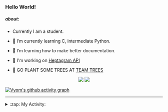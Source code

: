 ### Hello World!

##### about:
- Currently I am a student.
- 🌱 I’m currently learning C, intermediate Python.
- 🌱 I’m learning how to make better documentation.
- 🌱 I'm working on [Heptagram API](https://github.com/Heptagram-Bot/api)

- 🌱 GO PLANT SOME TREES AT [TEAM TREES](https://teamtrees.org/)

<p align="center">
  <a href="https://twitter.com/Vyvy_viM"><img target="_blank" src="https://img.shields.io/badge/twitter%20@Vyvy_viM-0D95E8?style=for-the-badge&logo=twitter&logoColor=white"/></a> 
  <a href="https://vyvy-vi.github.io/portfolio"><img target="_blank" src="https://img.shields.io/badge/-I_love_open_source-green?style=for-the-badge&logo=github&logoColor=black"/></a> 
</p>

[![Vyom's github activity graph](https://activity-graph.herokuapp.com/graph?username=Vyvy-vi)](https://github.com/ashutosh00710/github-readme-activity-graph)

---
<details>
  <summary>:zap: My Activity:</summary>
  
<!--START_SECTION:waka-->
**I'm a Night 🦉** 

```text
🌞 Morning    37 commits     █░░░░░░░░░░░░░░░░░░░░░░░░   5.92% 
🌆 Daytime    149 commits    ██████░░░░░░░░░░░░░░░░░░░   23.84% 
🌃 Evening    220 commits    ████████░░░░░░░░░░░░░░░░░   35.2% 
🌙 Night      219 commits    ████████░░░░░░░░░░░░░░░░░   35.04%

```
📅 **I'm Most Productive on Sunday** 

```text
Monday       60 commits     ██░░░░░░░░░░░░░░░░░░░░░░░   9.6% 
Tuesday      84 commits     ███░░░░░░░░░░░░░░░░░░░░░░   13.44% 
Wednesday    91 commits     ███░░░░░░░░░░░░░░░░░░░░░░   14.56% 
Thursday     75 commits     ███░░░░░░░░░░░░░░░░░░░░░░   12.0% 
Friday       54 commits     ██░░░░░░░░░░░░░░░░░░░░░░░   8.64% 
Saturday     90 commits     ███░░░░░░░░░░░░░░░░░░░░░░   14.4% 
Sunday       171 commits    ██████░░░░░░░░░░░░░░░░░░░   27.36%

```


📊 **This Week I Spent My Time On** 

```text
🔥 Editors: 
Vim                      12 hrs 42 mins      █████████████████████████   99.56% 
VS Code                  3 mins              ░░░░░░░░░░░░░░░░░░░░░░░░░   0.44%

🐱‍💻 Projects: 
Linkfree                 7 hrs 49 mins       ███████████████░░░░░░░░░░   61.3% 
Unknown Project          1 hr 49 mins        ███░░░░░░░░░░░░░░░░░░░░░░   14.33% 
commit-your-code-bot     1 hr 4 mins         ██░░░░░░░░░░░░░░░░░░░░░░░   8.44% 
augmented-bonding-curve  1 hr 4 mins         ██░░░░░░░░░░░░░░░░░░░░░░░   8.42% 
discord-bot              26 mins             ░░░░░░░░░░░░░░░░░░░░░░░░░   3.4%

```


 Last Updated on 31/10/2021
<!--END_SECTION:waka-->
</details>
